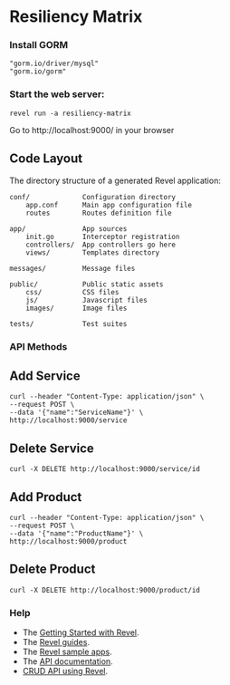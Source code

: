 # Resiliency Matrix

### Install GORM

```
"gorm.io/driver/mysql"
"gorm.io/gorm"
```

### Start the web server:

   ```
   revel run -a resiliency-matrix
   ```

   Go to http://localhost:9000/ in your browser
   

## Code Layout

The directory structure of a generated Revel application:

    conf/             Configuration directory
        app.conf      Main app configuration file
        routes        Routes definition file

    app/              App sources
        init.go       Interceptor registration
        controllers/  App controllers go here
        views/        Templates directory

    messages/         Message files

    public/           Public static assets
        css/          CSS files
        js/           Javascript files
        images/       Image files

    tests/            Test suites


### API Methods

## Add Service

   ```
   curl --header "Content-Type: application/json" \
   --request POST \
   --data '{"name":"ServiceName"}' \
   http://localhost:9000/service
   ```

## Delete Service

   ```
   curl -X DELETE http://localhost:9000/service/id
   ```

## Add Product

   ```
   curl --header "Content-Type: application/json" \
   --request POST \
   --data '{"name":"ProductName"}' \
   http://localhost:9000/product
   ```

## Delete Product

   ```
   curl -X DELETE http://localhost:9000/product/id
   ```




### Help

* The [Getting Started with Revel](http://revel.github.io/tutorial/gettingstarted.html).
* The [Revel guides](http://revel.github.io/manual/index.html).
* The [Revel sample apps](http://revel.github.io/examples/index.html).
* The [API documentation](https://godoc.org/github.com/revel/revel).
* [CRUD API using Revel](https://github.com/mustanish/revel-crud).

